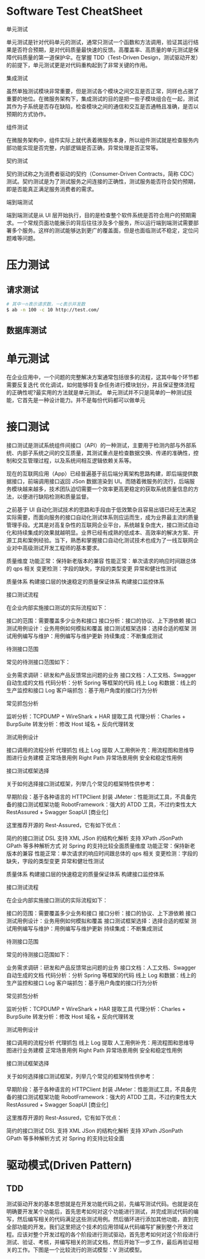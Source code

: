 

# Software Test CheatSheet

单元测试

单元测试是针对代码单元的测试，通常只测试一个函数和方法调用，验证其运行结果是否符合预期，是对代码质量最快速的反馈。高覆盖率、高质量的单元测试是保障代码质量的第一道保护伞。在掌握 TDD（Test-Driven Design，测试驱动开发）的前提下，单元测试更是对代码重构起到了非常关键的作用。

集成测试

虽然单独测试模块非常重要，但是测试各个模块之间交互是否正常，同样也占据了重要的地位。在微服务架构下，集成测试的目的是把一些子模块组合在一起，测试其作为子系统是否存在缺陷，检查模块之间的通信和交互是否通畅且准确，是否以预期的方式协作。

组件测试

在微服务架构中，组件实际上就代表着微服务本身，所以组件测试就是检查服务内部功能实现是否完整，内部逻辑是否正确，异常处理是否正常等。

契约测试

契约测试称之为消费者驱动的契约（Consumer-Driven Contracts，简称 CDC）测试。契约测试是为了测试服务之间连接的正确性，测试服务能否符合契约预期，即是否能真正满足服务消费者的需求。

端到端测试

端到端测试是从 UI 层开始执行，目的是检查整个软件系统是否符合用户的预期需求。一个常规页面功能展示的背后往往涉及多个服务，所以运行端到端测试需要部署多个服务。这样的测试能够达到更广的覆盖面，但是也面临测试不稳定，定位问题难等问题。

# 压力测试

## 请求测试

```sh
# 其中－n表示请求数，－c表示并发数
$ ab -n 100 -c 10 http://test.com/
```

## 数据库测试

# 单元测试

在企业应用中，一个问题的完整解决方案通常包括很多的流程，这其中每个环节都需要反复迭代 优化调试，如何能够将复杂任务进行模块划分，并且保证整体流程的正确性呢?最实用的方法就是单元测试。
单元测试并不只是简单的一种测试技能，它首先是一种设计能力。并不是每份代码都可以做单元

# 接口测试

接口测试是测试系统组件间接口（API）的一种测试，主要用于检测内部与外部系统、内部子系统之间的交互质量，其测试重点是检查数据交换、传递的准确性，控制和交互管理过程，以及系统间相互逻辑依赖关系等。

现在的互联网应用（App）已经普遍基于前后端分离架构思路构建，即后端提供数据接口，前端调用接口返回 JSon 数据渲染到 UI。而随着微服务的流行，后端服务模块越来越多，技术团队迫切需要一个效率更高更稳定的获取系统质量信息的方法，以便进行缺陷检测和质量监督。

之前基于 UI 自动化测试技术的思路和手段由于低效繁杂且容易出错已经无法满足实际需要，而面向服务的接口自动化测试体系则应运而生，成为业界最主流的质量管理手段。尤其是对高复杂性的互联网企业平台，系统越复杂庞大，接口测试自动化和持续集成的效果就越明显。业界已经有成熟的低成本、高效率的解决方案、开源工具和案例经验。当下，熟悉和掌握接口自动化测试技术也成为了一线互联网企业对中高级测试开发工程师的基本要求。

质量维度
功能正常：保持新老版本的兼容
性能正常：单次请求的响应时间跟总体的 qps 相关
变更检测：字段的缺失，字段的类型变更
异常和健壮性测试

质量体系
构建接口层的快速稳定的质量保证体系
构建接口监控体系

接口测试流程

在企业内部实施接口测试的实际流程如下：

接口的范围：需要覆盖多少业务和接口
接口分析：接口的协议、上下游依赖
接口测试用例设计：业务用例如何模拟和覆盖
接口测试框架选择：选择合适的框架
测试用例编写与维护：用例编写与维护更新
持续集成：不断集成测试

待测接口范围

常见的待测接口范围如下：

业务需求调研：研发和产品反馈常出问题的业务
接口文档：人工文档、Swagger 自动生成的文档
代码分析：分析 Spring 等框架的代码
线上 Log 和数据：线上的生产监控和接口 Log
客户端抓包：基于用户角度的接口行为分析

常见抓包分析

监听分析：TCPDUMP + WireShark + HAR 提取工具
代理分析：Charles + BurpSuite
转发分析：修改 Host 域名 + 反向代理转发

测试用例设计

接口调用的流程分析
代理抓包
线上 Log 提取
人工用例补充：用流程图和思维导图进行业务建模
正常场景用例 Right Path
异常场景用例
安全和稳定性用例

接口测试框架选择

关于如何选择接口测试框架，列举几个常见的框架特性供参考：

早期阶段：基于各种语言的 HTTPClient 封装
JMeter：性能测试工具，不具备完备的接口测试框架功能
RobotFramework：强大的 ATDD 工具，不过约束性太大
RestAssured + Swagger
SoapUI [商业化]

这里推荐开源的 Rest-Assured，它有如下优点：

简约的接口测试 DSL
支持 XML JSon 的结构化解析
支持 XPath JSonPath GPath 等多种解析方式
对 Spring 的支持比较全面质量维度
功能正常：保持新老版本的兼容
性能正常：单次请求的响应时间跟总体的 qps 相关
变更检测：字段的缺失，字段的类型变更
异常和健壮性测试

质量体系
构建接口层的快速稳定的质量保证体系
构建接口监控体系

接口测试流程

在企业内部实施接口测试的实际流程如下：

接口的范围：需要覆盖多少业务和接口
接口分析：接口的协议、上下游依赖
接口测试用例设计：业务用例如何模拟和覆盖
接口测试框架选择：选择合适的框架
测试用例编写与维护：用例编写与维护更新
持续集成：不断集成测试

待测接口范围

常见的待测接口范围如下：

业务需求调研：研发和产品反馈常出问题的业务
接口文档：人工文档、Swagger 自动生成的文档
代码分析：分析 Spring 等框架的代码
线上 Log 和数据：线上的生产监控和接口 Log
客户端抓包：基于用户角度的接口行为分析

常见抓包分析

监听分析：TCPDUMP + WireShark + HAR 提取工具
代理分析：Charles + BurpSuite
转发分析：修改 Host 域名 + 反向代理转发

测试用例设计

接口调用的流程分析
代理抓包
线上 Log 提取
人工用例补充：用流程图和思维导图进行业务建模
正常场景用例 Right Path
异常场景用例
安全和稳定性用例

接口测试框架选择

关于如何选择接口测试框架，列举几个常见的框架特性供参考：

早期阶段：基于各种语言的 HTTPClient 封装
JMeter：性能测试工具，不具备完备的接口测试框架功能
RobotFramework：强大的 ATDD 工具，不过约束性太大
RestAssured + Swagger
SoapUI [商业化]

这里推荐开源的 Rest-Assured，它有如下优点：

简约的接口测试 DSL
支持 XML JSon 的结构化解析
支持 XPath JSonPath GPath 等多种解析方式
对 Spring 的支持比较全面

# 驱动模式(Driven Pattern)

## TDD

测试驱动开发的基本思想就是在开发功能代码之前，先编写测试代码。也就是说在明确要开发某个功能后，首先思考如何对这个功能进行测试，并完成测试代码的编写，然后编写相关的代码满足这些测试用例。然后循环进行添加其他功能，直到完全部功能的开发。我们这里把这个技术的应用领域从代码编写扩展到整个开发过程。应该对整个开发过程的各个阶段进行测试驱动，首先思考如何对这个阶段进行测试、验证、考核，并编写相关的测试文档，然后开始下一步工作，最后再验证相关的工作。下图是一个比较流行的测试模型：V 测试模型。
